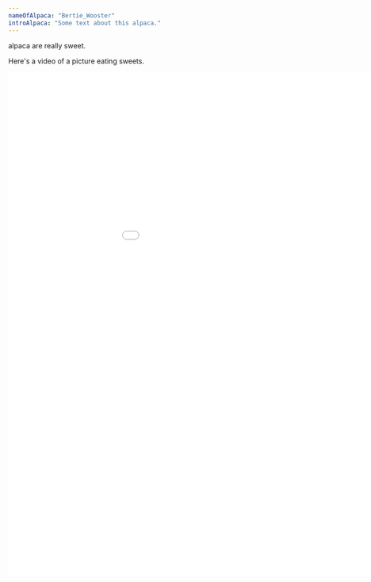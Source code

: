 ```yaml
---
nameOfAlpaca: "Bertie_Wooster"
introAlpaca: "Some text about this alpaca."
---
```


alpaca are really sweet.

Here's a video of a picture eating sweets.

<iframe width="1060" height="1015" src="./src/components/bertie-wooster.png" frameborder="0" allowfullscreen></iframe>